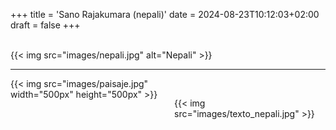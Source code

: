 +++
title = 'Sano Rajakumara (nepali)'
date = 2024-08-23T10:12:03+02:00
draft = false
+++

<br/>
{{< img src="images/nepali.jpg" alt="Nepali" >}}

--------------------------------------

<div style="display: flex; align-items: flex-start;">
  <div style="flex: 1; margin-right: 20px;">
    {{< img src="images/paisaje.jpg" width="500px" height="500px" >}}
  </div>
  <div style="flex: 1;">
<br/>

   {{< img src="images/texto_nepali.jpg" >}}


</div>